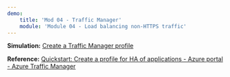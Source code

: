 ```yaml
---
demo:
    title: 'Mod 04 - Traffic Manager'
    module: 'Module 04 - Load balancing non-HTTPS traffic'
---
```

**Simulation:** [Create a Traffic Manager profile](https://mslabs.cloudguides.com/guides/AZ-700%20Lab%20Simulation%20-%20Create%20a%20Traffic%20Manager%20profile%20using%20the%20Azure%20portal)

**Reference:** [Quickstart: Create a profile for HA of applications - Azure portal - Azure Traffic Manager](https://learn.microsoft.com/azure/traffic-manager/quickstart-create-traffic-manager-profile)

